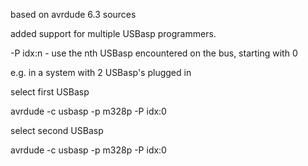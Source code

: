 based on avrdude 6.3 sources

added support for multiple USBasp programmers.

-P idx:n - use the nth USBasp encountered on the bus, starting with 0

e.g. in a system with 2 USBasp's plugged in

select first USBasp

avrdude -c usbasp -p m328p -P idx:0

select second USBasp

avrdude -c usbasp -p m328p -P idx:0